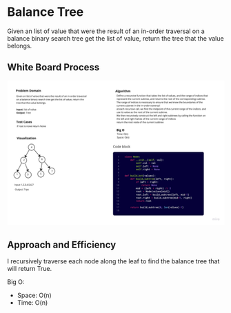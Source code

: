 # Balance Tree

Given an list of value that were the result of an in-order traversal on a balance binary search tree get the list of value, return the tree that the value belongs.

## White Board Process

![Balance Tree](./balance_tree.jpg)

## Approach and Efficiency

I recursively traverse each node along the leaf to find the balance tree that will return True.

Big O:

- Space: O(n)
- Time: O(n)
